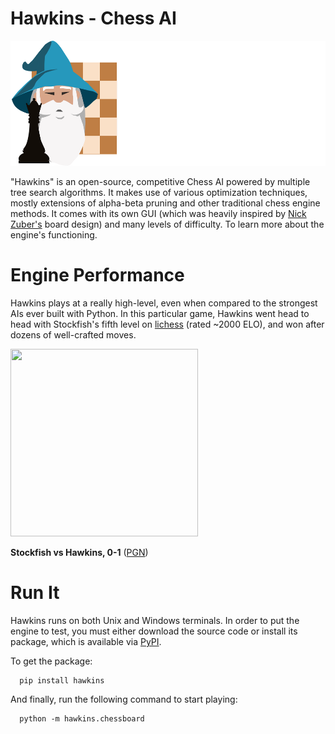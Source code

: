 # Hawkins - Chess AI
<img src="image/hawkins-logo-full.png" width="546" height="200">

"Hawkins" is an open-source, competitive Chess AI powered by multiple tree search algorithms. It makes use of various optimization techniques, mostly extensions of alpha-beta pruning and other traditional chess engine methods. It comes with its own GUI (which was heavily inspired by [Nick Zuber's](https://github.com/nickzuber/chs) board design) and many levels of difficulty. To learn more about the engine's functioning.

# Engine Performance

Hawkins plays at a really high-level, even when compared to the strongest AIs ever built with Python. In this particular game, Hawkins went head to head with Stockfish's fifth level on [lichess](https://lichess.org/) (rated ~2000 ELO), and won after dozens of well-crafted moves.

<img src="image/Stockfish_vs_Hawkins.gif" width="300" height="300">

**Stockfish vs Hawkins, 0-1** ([PGN](image/Stockfish_vs_Hawkins.pgn))

# Run It

Hawkins runs on both Unix and Windows terminals. In order to put the engine to test, you must either download the source code or install its package, which is available via [PyPI](https://pypi.org/project/hawkins/).

To get the package:

```
  pip install hawkins
```
  
And finally, run the following command to start playing:

```
  python -m hawkins.chessboard
``` 
